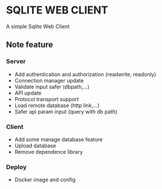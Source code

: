 # SQLITE WEB CLIENT

A simple Sqlite Web Client


## Note feature


### Server
- Add authentication and authorization (readwrite, readonly)
- Connection manager update
- Validate input safer (dbpath,...)
- API update
- Protocol transport support
- Load remote database (http link,...)
- Safer api param input (query with db path)

### Client
- Add some manage database feature
- Upload database
- Remove dependence library


### Deploy
- Docker image and config
